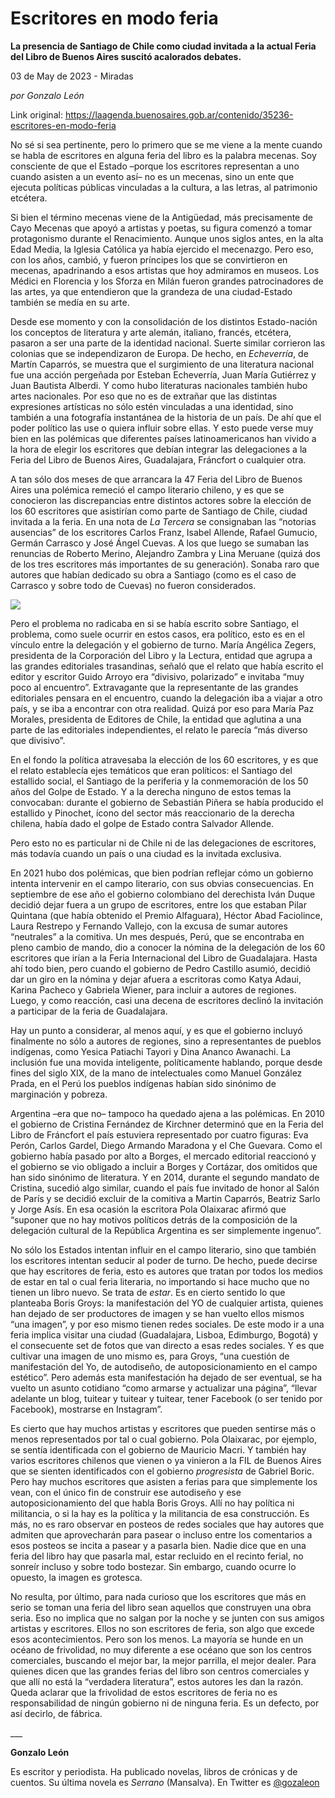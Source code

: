 # Escritores en modo feria

**La presencia de Santiago de Chile como ciudad invitada a la actual Feria del Libro de Buenos Aires suscitó acalorados debates.**

03 de May de 2023 - Miradas

_por Gonzalo León_

Link original: https://laagenda.buenosaires.gob.ar/contenido/35236-escritores-en-modo-feria



No sé si sea pertinente, pero lo primero que se me viene a la mente cuando se habla de escritores en alguna feria del libro es la palabra mecenas. Soy consciente de que el Estado –porque los escritores representan a uno cuando asisten a un evento así– no es un mecenas, sino un ente que ejecuta políticas públicas vinculadas a la cultura, a las letras, al patrimonio etcétera.




Si bien el término mecenas viene de la Antigüedad, más precisamente de Cayo Mecenas que apoyó a artistas y poetas, su figura comenzó a tomar protagonismo durante el Renacimiento. Aunque unos siglos antes, en la alta Edad Media, la Iglesia Católica ya había ejercido el mecenazgo. Pero eso, con los años, cambió, y fueron príncipes los que se convirtieron en mecenas, apadrinando a esos artistas que hoy admiramos en museos. Los Médici en Florencia y los Sforza en Milán fueron grandes patrocinadores de las artes, ya que entendieron que la grandeza de una ciudad-Estado también se medía en su arte.




Desde ese momento y con la consolidación de los distintos Estado-nación los conceptos de literatura y arte alemán, italiano, francés, etcétera, pasaron a ser una parte de la identidad nacional. Suerte similar corrieron las colonias que se independizaron de Europa. De hecho, en *Echeverría*, de Martín Caparrós, se muestra que el surgimiento de una literatura nacional fue una acción pergeñada por Esteban Echeverría, Juan María Gutiérrez y Juan Bautista Alberdi. Y como hubo literaturas nacionales también hubo artes nacionales. Por eso que no es de extrañar que las distintas expresiones artísticas no sólo estén vinculadas a una identidad, sino también a una fotografía instantánea de la historia de un país. De ahí que el poder político las use o quiera influir sobre ellas. Y esto puede verse muy bien en las polémicas que diferentes países latinoamericanos han vivido a la hora de elegir los escritores que debían integrar las delegaciones a la Feria del Libro de Buenos Aires, Guadalajara, Fráncfort o cualquier otra.




A tan sólo dos meses de que arrancara la 47 Feria del Libro de Buenos Aires una polémica remeció el campo literario chileno, y es que se conocieron las discrepancias entre distintos actores sobre la elección de los 60 escritores que asistirían como parte de Santiago de Chile, ciudad invitada a la feria. En una nota de *La Tercera* se consignaban las “notorias ausencias” de los escritores Carlos Franz, Isabel Allende, Rafael Gumucio, Germán Carrasco y José Ángel Cuevas. A los que luego se sumaban las renuncias de Roberto Merino, Alejandro Zambra y Lina Meruane (quizá dos de los tres escritores más importantes de su generación). Sonaba raro que autores que habían dedicado su obra a Santiago (como es el caso de Carrasco y sobre todo de Cuevas) no fueron considerados.




![](https://cdn.feater.me/files/images/1173255/b26983a9-9ed4-446b-8f4b-b7616b01d771.jpg)




Pero el problema no radicaba en si se había escrito sobre Santiago, el problema, como suele ocurrir en estos casos, era político, esto es en el vínculo entre la delegación y el gobierno de turno. María Angélica Zegers, presidenta de la Corporación del Libro y la Lectura, entidad que agrupa a las grandes editoriales trasandinas, señaló que el relato que había escrito el editor y escritor Guido Arroyo era “divisivo, polarizado” e invitaba “muy poco al encuentro”. Extravagante que la representante de las grandes editoriales pensara en el encuentro, cuando la delegación iba a viajar a otro país, y se iba a encontrar con otra realidad. Quizá por eso para María Paz Morales, presidenta de Editores de Chile, la entidad que aglutina a una parte de las editoriales independientes, el relato le parecía “más diverso que divisivo”.




En el fondo la política atravesaba la elección de los 60 escritores, y es que el relato establecía ejes temáticos que eran políticos: el Santiago del estallido social, el Santiago de la periferia y la conmemoración de los 50 años del Golpe de Estado. Y a la derecha ninguno de estos temas la convocaban: durante el gobierno de Sebastián Piñera se había producido el estallido y Pinochet, ícono del sector más reaccionario de la derecha chilena, había dado el golpe de Estado contra Salvador Allende.




Pero esto no es particular ni de Chile ni de las delegaciones de escritores, más todavía cuando un país o una ciudad es la invitada exclusiva.




En 2021 hubo dos polémicas, que bien podrían reflejar cómo un gobierno intenta intervenir en el campo literario, con sus obvias consecuencias. En septiembre de ese año el gobierno colombiano del derechista Iván Duque decidió dejar fuera a un grupo de escritores, entre los que estaban Pilar Quintana (que había obtenido el Premio Alfaguara), Héctor Abad Faciolince, Laura Restrepo y Fernando Vallejo, con la excusa de sumar autores “neutrales” a la comitiva. Un mes después, Perú, que se encontraba en pleno cambio de mando, dio a conocer la nómina de la delegación de los 60 escritores que irían a la Feria Internacional del Libro de Guadalajara. Hasta ahí todo bien, pero cuando el gobierno de Pedro Castillo asumió, decidió dar un giro en la nómina y dejar afuera a escritoras como Katya Adaui, Karina Pacheco y Gabriela Wiener, para incluir a autores de regiones. Luego, y como reacción, casi una decena de escritores declinó la invitación a participar de la feria de Guadalajara.




Hay un punto a considerar, al menos aquí, y es que el gobierno incluyó finalmente no sólo a autores de regiones, sino a representantes de pueblos indígenas, como Yesica Patiachi Tayori y Dina Ananco Awanachi. La inclusión fue una movida inteligente, políticamente hablando, porque desde fines del siglo XIX, de la mano de intelectuales como Manuel González Prada, en el Perú los pueblos indígenas habían sido sinónimo de marginación y pobreza.




Argentina –era que no– tampoco ha quedado ajena a las polémicas. En 2010 el gobierno de Cristina Fernández de Kirchner determinó que en la Feria del Libro de Fráncfort el país estuviera representado por cuatro figuras: Eva Perón, Carlos Gardel, Diego Armando Maradona y el Che Guevara. Como el gobierno había pasado por alto a Borges, el mercado editorial reaccionó y el gobierno se vio obligado a incluir a Borges y Cortázar, dos omitidos que han sido sinónimo de literatura. Y en 2014, durante el segundo mandato de Cristina, sucedió algo similar, cuando el país fue invitado de honor al Salón de París y se decidió excluir de la comitiva a Martin Caparrós, Beatriz Sarlo y Jorge Asís. En esa ocasión la escritora Pola Olaixarac afirmó que “suponer que no hay motivos políticos detrás de la composición de la delegación cultural de la República Argentina es ser simplemente ingenuo”.




No sólo los Estados intentan influir en el campo literario, sino que también los escritores intentan seducir al poder de turno. De hecho, puede decirse que hay escritores de feria, esto es autores que tratan por todos los medios de estar en tal o cual feria literaria, no importando si hace mucho que no tienen un libro nuevo. Se trata de *estar*. Es en cierto sentido lo que planteaba Boris Groys: la manifestación del YO de cualquier artista, quienes han dejado de ser productores de imagen y se han vuelto ellos mismos “una imagen”, y por eso mismo tienen redes sociales. De este modo ir a una feria implica visitar una ciudad (Guadalajara, Lisboa, Edimburgo, Bogotá) y el consecuente set de fotos que van directo a esas redes sociales. Y es que cultivar una imagen de uno mismo es, para Groys, “una cuestión de manifestación del Yo, de autodiseño, de autoposicionamiento en el campo estético”. Pero además esta manifestación ha dejado de ser eventual, se ha vuelto un asunto cotidiano “como armarse y actualizar una página”, “llevar adelante un blog, tuitear y tuitear y tuitear, tener Facebook (o ser tenido por Facebook), mostrarse en Instagram”.




Es cierto que hay muchos artistas y escritores que pueden sentirse más o menos representados por tal o cual gobierno. Pola Olaixarac, por ejemplo, se sentía identificada con el gobierno de Mauricio Macri. Y también hay varios escritores chilenos que vienen o ya vinieron a la FIL de Buenos Aires que se sienten identificados con el gobierno *progresista* de Gabriel Boric. Pero hay muchos escritores que asisten a ferias para que simplemente los vean, con el único fin de construir ese autodiseño y ese autoposicionamiento del que habla Boris Groys. Allí no hay política ni militancia, o si la hay es la política y la militancia de esa construcción. Es más, no es raro observar en posteos de redes sociales que hay autores que admiten que aprovecharán para pasear o incluso entre los comentarios a esos posteos se incita a pasear y a pasarla bien. Nadie dice que en una feria del libro hay que pasarla mal, estar recluido en el recinto ferial, no sonreír incluso y sobre todo bostezar. Sin embargo, cuando ocurre lo opuesto, la imagen es grotesca.




No resulta, por último, para nada curioso que los escritores que más en serio se toman una feria del libro sean aquellos que construyen una obra seria. Eso no implica que no salgan por la noche y se junten con sus amigos artistas y escritores. Ellos no son escritores de feria, son algo que excede esos acontecimientos. Pero son los menos. La mayoría se hunde en un océano de frivolidad, no muy diferente a ese océano que son los centros comerciales, buscando el mejor bar, la mejor parrilla, el mejor dealer. Para quienes dicen que las grandes ferias del libro son centros comerciales y que allí no está la “verdadera literatura”, estos autores les dan la razón. Queda aclarar que la frivolidad de estos escritores de feria no es responsabilidad de ningún gobierno ni de ninguna feria. Es un defecto, por así decirlo, de fábrica.




\_\_\_




**Gonzalo León**




Es escritor y periodista. Ha publicado novelas, libros de crónicas y de cuentos. Su última novela es *Serrano* (Mansalva). En Twitter es [@gozaleon](https://twitter.com/gozaleon/media)



